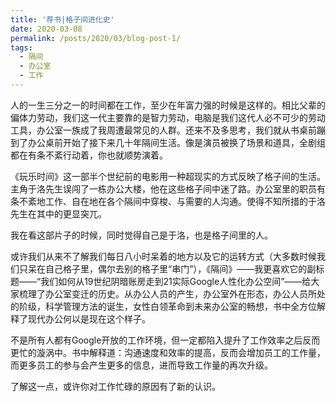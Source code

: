 ```yaml
---
title: '荐书|格子间进化史'
date: 2020-03-08
permalink: /posts/2020/03/blog-post-1/
tags:
  - 隔间
  - 办公室
  - 工作
---
```



人的一生三分之一的时间都在工作，至少在年富力强的时候是这样的。相比父辈的偏体力劳动，我们这一代主要靠的是智力劳动，电脑是我们这代人必不可少的劳动工具，办公室一族成了我周遭最常见的人群。还来不及多思考，我们就从书桌前蹦到了办公桌前开始了接下来几十年隔间生活。像是演员被换了场景和道具，全剧组都在有条不紊行动着，你也就顺势演着。

《玩乐时间》这一部半个世纪前的电影用一种超现实的方式反映了格子间的生活。主角于洛先生误闯了一栋办公大楼，他在这些格子间中迷了路。办公室里的职员有条不紊地工作、自在地在各个隔间中穿梭、与需要的人沟通。使得不知所措的于洛先生在其中的更显突兀。

我在看这部片子的时候，同时觉得自己是于洛，也是格子间里的人。

或许我们从来不了解我们每日八小时呆着的地方以及它的运转方式（大多数时候我们只呆在自己格子里，偶尔去别的格子里“串门”），《隔间》——我更喜欢它的副标题——“我们如何从19世纪阴暗账房走到21实际Google人性化办公空间”——给大家梳理了办公室变迁的历史。从办公人员的产生，办公室外在形态，办公人员所处的阶级，科学管理方法的诞生，女性白领革命到未来办公室的畅想，书中全方位解释了现代办公何以是现在这个样子。

不是所有人都有Google开放的工作环境，但一定都陷入提升了工作效率之后反而更忙的漩涡中。书中解释道：沟通速度和效率的提高，反而会增加员工的工作量，而更多员工的参与会产生更多的信息，进而导致工作量的再次升级。

了解这一点，或许你对工作忙碌的原因有了新的认识。


